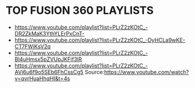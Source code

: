 # TOP FUSION 360 PLAYLISTS
- https://www.youtube.com/playlist?list=PLrZ2zKOtC_-DR2ZkMaK3YthYLErPxCnT-
- https://www.youtube.com/playlist?list=PLrZ2zKOtC_-DyHCLa9wKE-CT7FWiKsV2q
- https://www.youtube.com/playlist?list=PLrZ2zKOtC_-Bl4uHmsx5pZVUpJKFif3lR
- https://www.youtube.com/playlist?list=PLrZ2zKOtC_-AVj6u6f9o5SEb6FhCssCg5
Source:https://www.youtube.com/watch?v=qvrHuaHhqHI&t=4s

